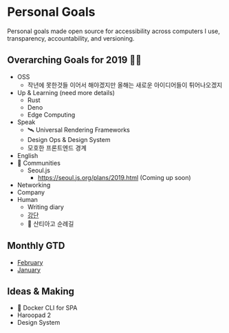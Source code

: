 # Personal Goals

Personal goals made open source for accessibility across computers I use, transparency, accountability, and versioning.

## Overarching Goals for 2019 💪🏻

* OSS
  * 작년에 못한것들 이어서 해야겠지만 올해는 새로운 아이디어들이 튀어나오겠지
* Up & Learning (need more details)
  * Rust
  * Deno
  * Edge Computing
* Speak
  * 🛰 Universal Rendering Frameworks
  * Design Ops & Design System
  * 모호한 프론트엔드 경계
* English
* 👫 Communities
  * Seoul.js
    * https://seoul.js.org/plans/2019.html (Coming up soon)
* Networking
* Company
* Human
  * Writing diary
  * [강단](https://ko.dict.naver.com/small_detail.nhn?docid=988100)
  * 🎒 산티아고 순례길

## Monthly GTD

* [February]()
* [January]()

## Ideas & Making

* 🐋 Docker CLI for SPA
* Haroopad 2
* Design System